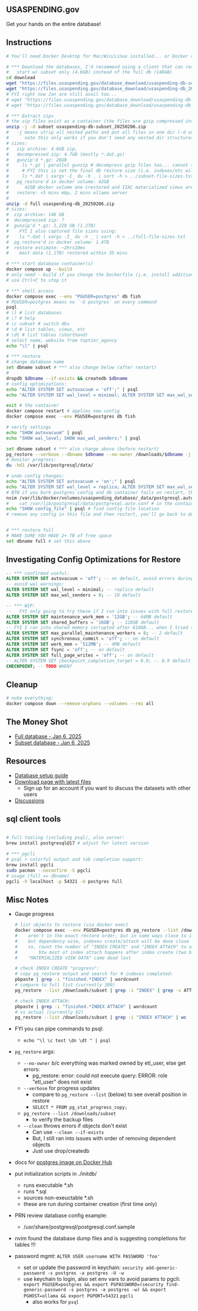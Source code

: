 ## USASPENDING.gov

Get your hands on the entire database!

## Instructions

```sh
# You'll need Docker Desktop for Mac/Win/Linux installed... or Docker running somewhere.

# *** Download the databases, I'd recommend using a client that can resume on failure... or just wget it
#   start w/ subset only (4.6GB) instead of the full db (146GB)
cd download
wget "https://files.usaspending.gov/database_download/usaspending-db-subset_20250206.zip"
wget "https://files.usaspending.gov/database_download/usaspending-db_20250206.zip"
# FYI right now Jan are still avail too... 
# wget "https://files.usaspending.gov/database_download/usaspending-db-subset_20250106.zip"
# wget "https://files.usaspending.gov/database_download/usaspending-db_20250106.zip"

# *** Extract zips
# the zip files exist as a container (the files are gzip compressed inside)
unzip -j -d subset usaspending-db-subset_20250206.zip
#   -j means strip all nested paths and put all files in one dir (-d subset)
#      note this only works if you don't need any nested dir structures
# sizes:
#   zip archive: 4.6GB zip, 
#   decompressed zip: 4.7GB (mostly *.dat.gz) 
#   gunzip'd *.gz: 26GB  
#     ls *.gz | parallel gunzip # decompress gzip files too... cannot trust gunzip -l b/c of int32 size issue
#     # FYI this is not the final db restore size (i.e. indexes/etc will take up space)
#     ls *.dat | xargs -I_ du -h _ | sort -h > ../subset-file-sizes.txt
#   pg_restore'd in docker volume: 42GB
#      42GB docker volume one crestored and IIAC materialized views are rebuilt/ing
#   restore: <5 mins mbp, 2 mins ollama server
#
unzip -d full usaspending-db_20250206.zip 
# sizes:
#  zip archive: 146 GB
#  decompressed zip: ?
#  gunzip'd *.gz: 1,228 GB (1.2TB)
#    FYI I also captured file sizes using:
#    ls *.dat | xargs -I_ du -h _ | sort -h > ../full-file-sizes.txt
#  pg_restore'd in docker volume: 1.4TB 
#  restore estimate: ~2hrs10ms
#    most data (1.1TB) restored within 35 mins

# *** start database container(s)
docker compose up --build
# only need --build if you change the Dockerfile (i.e. install additional packages)
# use Ctrl+C to stop it

# *** shell access
docker compose exec --env "PGUSER=postgres" db fish
# PGUSER=postgres means no `-U postgres` on every command
psql
# \l # list databases
# \? # help
# \c subset # switch dbs
# \d # list tables, views, etc
# \dt # list tables (shorthand)
# select name, website from toptier_agency
echo "\l" | psql

# *** restore 
# change database name
set dbname subset # *** also change below (after restart)
# 
dropdb $dbname --if-exists && createdb $dbname
# config optimizations:
echo "ALTER SYSTEM SET autovacuum = 'off';" | psql
echo "ALTER SYSTEM SET wal_level = minimal; ALTER SYSTEM SET max_wal_senders = 0; " | psql 

exit # the container
docker compose restart # applies new config
docker compose exec --env PGUSER=postgres db fish

# verify settings
echo "SHOW autovacuum" | psql
echo "SHOW wal_level; SHOW max_wal_senders;" | psql

set dbname subset # *** also change above (before restart)
pg_restore --verbose --dbname $dbname --no-owner /downloads/$dbname -j 8 
# monitor progress:
du -hd1 /var/lib/postgresql/data/

# undo config changes:
echo "ALTER SYSTEM SET autovacuum = 'on';" | psql
echo "ALTER SYSTEM SET wal_level = replica; ALTER SYSTEM SET max_wal_senders = 10; " | psql 
# BTW if you bork postgres config and db container fails on restart, then on container host edit the config:
nvim /var/lib/docker/volumes/usaspending_database/_data/postgresql.auto.conf
#    cat /var/lib/postgresql/data/postgresql.auto.conf # in the container
echo "SHOW config_file" | psql # find config file location
# remove any config in this file and then restart, you'll go back to defaults


# *** restore full
# MAKE SURE YOU HAVE 2+ TB of free space
set dbname full # set this above
```

## Investigating Config Optimizations for Restore

```sql
-- *** confirmed useful:
ALTER SYSTEM SET autovacuum = 'off'; -- on default, avoid errors during restore
-- avoid wal warnings:
ALTER SYSTEM SET wal_level = minimal; -- replica default
ALTER SYSTEM SET max_wal_senders = 0; -- 10 default

-- *** WIP:
--   FYI only going to try these if I run into issues with full restore
ALTER SYSTEM SET maintenance_work_mem = '12GB'; -- 64MB default
ALTER SYSTEM SET shared_buffers = '16GB'; -- 128GB default
-- FYI I ran into shared memory corrupted after 610GB... when I tried these memory mods the first time on the full db
ALTER SYSTEM SET max_parallel_maintenance_workers = 8; -- 2 default
ALTER SYSTEM SET synchronous_commit = 'off'; -- on default
ALTER SYSTEM SET work_mem = '512MB'; -- 4MB default
ALTER SYSTEM SET fsync = 'off'; -- on default
ALTER SYSTEM SET full_page_writes = 'off'; -- on default
-- ALTER SYSTEM SET checkpoint_completion_target = 0.9; -- 0.9 default (so don't need to change this unless using a diff value)
CHECKPOINT; -- TODO WHEN?
```

## Cleanup

```sh
# nuke everything:
docker compose down --remove-orphans --volumes --rmi all
```

## The Money Shot

- [Full database - Jan 6, 2025](https://files.usaspending.gov/database_download/usaspending-db_20250206.zip)
- [Subset database - Jan 6, 2025](https://files.usaspending.gov/database_download/usaspending-db-subset_20250206.zip)

## Resources

- [Database setup guide](https://files.usaspending.gov/database_download/usaspending-db-setup.pdf)
- [Download page with latest files](https://onevoicecrm.my.site.com/usaspending/s/database-download)
  - Sign up for an account if you want to discuss the datasets with other users
- [Discussions](https://onevoicecrm.my.site.com/usaspending/s/)

## sql client tools

```sh

# full tooling (including psql), also server:
brew install postgresql@17 # adjust for latest version

# *** pgcli 
# psql + colorful output and tab completion support:
brew install pgcli
sudo pacman --noconfirm -S pgcli
# usage (full == dbname)
pgcli -h localhost -p 54321 -U postgres full

```

## Misc Notes

- Gauge progress

    ```sh
    # list objects to restore (via docker exec)
    docker compose exec --env PGUSER=postgres db pg_restore --list /downloads/full | pbcopy
    #    aren't in the exact restore order, but in some ways close to it
    #    but dependency wise, indexes create/attach will be done close to last
    #    so, count the number of "INDEX CREATE" and "INDEX ATTACH" to approximate how close to done
    #        btw most of index attach happens after index create (two batches of them after index create)
    #    "MATERIALIZED VIEW DATA" came dead last

    # check INDEX CREATE "progress":
    # copy pg_restore output and search for # indexes completed:
    pbpaste | grep -i "finished.*INDEX" | wordcount
    # compare to full list (currently 380)
    pg_restore --list /downloads/subset | grep -i "INDEX" | grep -v ATTACH | wc

    # check INDEX ATTACH:
    pbpaste | grep -i "finished.*INDEX ATTACH" | wordcount
    # vs actual (currently 62)
    pg_restore --list /downloads/subset | grep -i "INDEX ATTACH" | wc

    ``` 

- FYI you can pipe commands to psql:
    - `echo "\l \c test \dn \dt " | psql` 
- `pg_restore` args:
    - `--no-owner` b/c everything was marked owned by etl_user, else get errors:
        - pg_restore: error: could not execute query: ERROR:  role "etl_user" does not exist
    - `--verbose` for progress updates 
        - compare to `pg_restore --list` (below) to see overall position in restore
        - `SELECT * FROM pg_stat_progress_copy;`
    - `pg_restore --list /downloads/subset` 
        - to verify the backup files
    - `--clean` throws errors if objects don't exist
        - Can use `--clean --if-exists`
        - But, I still ran into issues with order of removing dependent objects
        - Just use drop/createdb
- docs for [postgres image on Docker Hub](https://hub.docker.com/_/postgres) 
- put initialization scripts in ./initdb/
    - runs executable *.sh 
    - runs *.sql
    - sources non-exeuctable *.sh
    - these are run during container creation (first time only)
- PRN review database config example:
    - /usr/share/postgresql/postgresql.conf.sample
- nvim found the database dump files and is suggesting completions for tables !!! 
- password mgmt:
    `ALTER USER username WITH PASSWORD 'foo'`
  - set or update the password in keychain:
     `security add-generic-password -s postgres -a postgres -U -w`
  - use keychain to login, also set env vars to avoid params to pgcli:
      `export PGUSER=postgres && export PGPASSWORD=(security find-generic-password -s postgres -a postgres -w) && export PGHOST=ollama && export PGPORT=54321`
      `pgcli`
      - also works for `psql`

